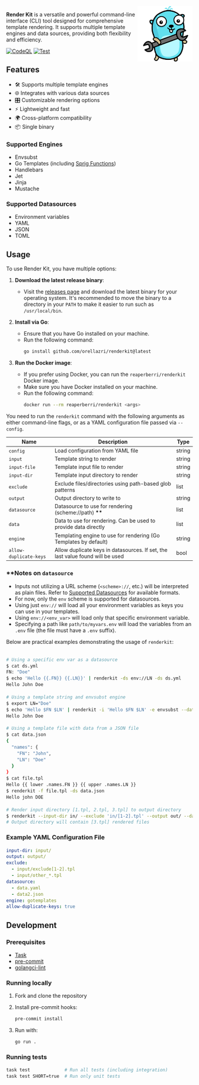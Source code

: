 <img src="assets/logo.svg" alt="Render Kit Logo" width="150px" align="right" />

**Render Kit** is a versatile and powerful command-line interface (CLI) tool designed for comprehensive template rendering. It supports multiple template engines and data sources, providing both flexibility and efficiency.

[![CodeQL](https://github.com/orellazri/renderkit/actions/workflows/github-code-scanning/codeql/badge.svg)](https://github.com/orellazri/renderkit/actions/workflows/github-code-scanning/codeql)
[![Test](https://github.com/orellazri/renderkit/actions/workflows/test.yml/badge.svg)](https://github.com/orellazri/renderkit/actions/workflows/test.yml)

## Features

- 🛠️ Supports multiple template engines
- 🌐 Integrates with various data sources
- 🎛️ Customizable rendering options
- ⚡ Lightweight and fast
- 🌍 Cross-platform compatibility
- 📦 Single binary

### Supported Engines

- Envsubst
- Go Templates (including [Sprig Functions](http://masterminds.github.io/sprig/))
- Handlebars
- Jet
- Jinja
- Mustache

### Supported Datasources

- Environment variables
- YAML
- JSON
- TOML

## Usage

To use Render Kit, you have multiple options:

1. **Download the latest release binary**:

   - Visit the [releases page](https://github.com/orellazri/renderkit/releases) and download the latest binary for your operating system. It's recommended to move the binary to a directory in your `PATH` to make it easier to run such as `/usr/local/bin`.

1. **Install via Go**:

   - Ensure that you have Go installed on your machine.
   - Run the following command:
     ```bash
     go install github.com/orellazri/renderkit@latest
     ```

1. **Run the Docker image**:

   - If you prefer using Docker, you can run the `reaperberri/renderkit` Docker image.
   - Make sure you have Docker installed on your machine.
   - Run the following command:
     ```bash
     docker run --rm reaperberri/renderkit <args>
     ```

You need to run the `renderkit` command with the following arguments as either command-line flags, or as a YAML configuration file passed via `--config`.

| Name                   | Description                                                                    | Type   |
| ---------------------- | ------------------------------------------------------------------------------ | ------ |
| `config`               | Load configuration from YAML file                                              | string |
| `input`                | Template string to render                                                      | string |
| `input-file`           | Template input file to render                                                  | string |
| `input-dir`            | Template input directory to render                                             | string |
| `exclude`              | Exclude files/directories using path-based glob patterns                       | list   |
| `output`               | Output directory to write to                                                   | string |
| `datasource`           | Datasource to use for rendering (scheme://path) __**__                         | list   |
| `data`                 | Data to use for rendering. Can be used to provide data directly                | list   |
| `engine`               | Templating engine to use for rendering (Go Templates by default)               | string |
| `allow-duplicate-keys` | Allow duplicate keys in datasources. If set, the last value found will be used | bool   |

### **Notes on `datasource`

- Inputs not utilizing a URL scheme (`<scheme>://`, etc.) will be interpreted as plain files. Refer to [Supported Datasources](#supported-datasources) for available formats.
- For now, only the `env` scheme is supported for datasources.
- Using just `env://` will load all your environment variables as keys you can use in your templates.
- Using `env://<env_var>` will load only that specific environment variable.
- Specifying a path like `path/to/myvars.env` will load the variables from an `.env` file (the file must have a `.env` suffix).

Below are practical examples demonstrating the usage of `renderkit`:
```bash

# Using a specific env var as a datasource
$ cat ds.yml
FN: "Doe"
$ echo 'Hello {{.FN}} {{.LN}}' | renderkit -ds env://LN -ds ds.yml
Hello John Doe

# Using a template string and envsubst engine
$ export LN="Doe"
$ echo 'Hello $FN $LN' | renderkit -i 'Hello $FN $LN' -e envsubst --data "FN=John"
Hello John Doe

# Using a template file with data from a JSON file
$ cat data.json
{
  "names": {
    "FN": "John",
    "LN": "Doe"
  }
}
$ cat file.tpl
Hello {{ lower .names.FN }} {{ upper .names.LN }}
$ renderkit -f file.tpl -ds data.json
Hello john DOE

# Render input directory [1.tpl, 2.tpl, 3.tpl] to output directory
$ renderkit --input-dir in/ --exclude 'in/[1-2].tpl' --output out/ --datasource data.yml --data myKey=myValue --engine jinja
# Output directory will contain [3.tpl] rendered files

```

### Example YAML Configuration File

```yaml
input-dir: input/
output: output/
exclude:
  - input/exclude[1-2].tpl
  - input/other_*.tpl
datasource:
  - data.yaml
  - data2.json
engine: gotemplates
allow-duplicate-keys: true
```

## Development

### Prerequisites

- [Task](https://taskfile.dev/)
- [pre-commit](https://pre-commit.com/)
- [golangci-lint](https://github.com/golangci/golangci-lint)

### Running locally

1.  Fork and clone the repository
1.  Install pre-commit hooks:

    ```bash
    pre-commit install
    ```

1.  Run with:

    ```bash
    go run .
    ```

### Running tests

```bash
task test             # Run all tests (including integration)
task test SHORT=true  # Run only unit tests
```
